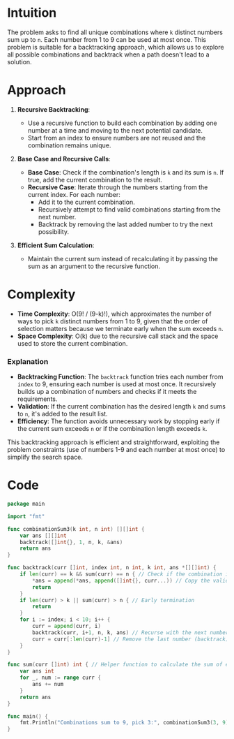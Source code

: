 # Intuition
The problem asks to find all unique combinations where `k` distinct numbers sum up to `n`. Each number from 1 to 9 can be used at most once. This problem is suitable for a backtracking approach, which allows us to explore all possible combinations and backtrack when a path doesn't lead to a solution.

# Approach
1. **Recursive Backtracking**:
    - Use a recursive function to build each combination by adding one number at a time and moving to the next potential candidate.
    - Start from an index to ensure numbers are not reused and the combination remains unique.

2. **Base Case and Recursive Calls**:
    - **Base Case**: Check if the combination's length is `k` and its sum is `n`. If true, add the current combination to the result.
    - **Recursive Case**: Iterate through the numbers starting from the current index. For each number:
        - Add it to the current combination.
        - Recursively attempt to find valid combinations starting from the next number.
        - Backtrack by removing the last added number to try the next possibility.

3. **Efficient Sum Calculation**:
    - Maintain the current sum instead of recalculating it by passing the sum as an argument to the recursive function.

# Complexity
- **Time Complexity**: O(9! / (9-k)!), which approximates the number of ways to pick `k` distinct numbers from 1 to 9, given that the order of selection matters because we terminate early when the sum exceeds `n`.
- **Space Complexity**: O(k) due to the recursive call stack and the space used to store the current combination.

### Explanation
- **Backtracking Function**: The `backtrack` function tries each number from `index` to 9, ensuring each number is used at most once. It recursively builds up a combination of numbers and checks if it meets the requirements.
- **Validation**: If the current combination has the desired length `k` and sums to `n`, it's added to the result list.
- **Efficiency**: The function avoids unnecessary work by stopping early if the current sum exceeds `n` or if the combination length exceeds `k`.

This backtracking approach is efficient and straightforward, exploiting the problem constraints (use of numbers 1-9 and each number at most once) to simplify the search space.

# Code
```go
package main

import "fmt"

func combinationSum3(k int, n int) [][]int {
    var ans [][]int
    backtrack([]int{}, 1, n, k, &ans)
    return ans
}

func backtrack(curr []int, index int, n int, k int, ans *[][]int) {
    if len(curr) == k && sum(curr) == n { // Check if the combination is valid
        *ans = append(*ans, append([]int{}, curr...)) // Copy the valid combination
        return
    }
    if len(curr) > k || sum(curr) > n { // Early termination
        return
    }
    for i := index; i < 10; i++ {
        curr = append(curr, i)
        backtrack(curr, i+1, n, k, ans) // Recurse with the next number
        curr = curr[:len(curr)-1] // Remove the last number (backtrack)
    }
}

func sum(curr []int) int { // Helper function to calculate the sum of elements in curr
    var ans int
    for _, num := range curr {
        ans += num
    }
    return ans
}

func main() {
    fmt.Println("Combinations sum to 9, pick 3:", combinationSum3(3, 9))
}
```